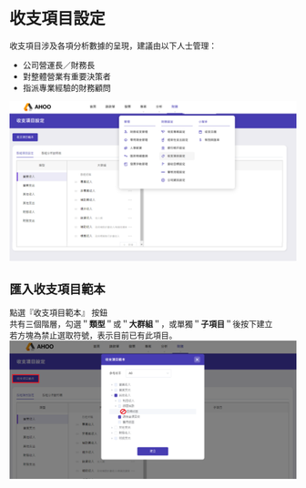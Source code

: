 # 收支項目設定

收支項目涉及各項分析數據的呈現，建議由以下人士管理：

- 公司營運長／財務長
- 對整體營業有重要決策者
- 指派專業經驗的財務顧問

![收支項目](./trade.png)

## 匯入收支項目範本

點選『收支項目範本』 按鈕  
共有三個階層，勾選＂**類型**＂或＂**大群組**＂，或單獨＂**子項目**＂後按下建立  
若方塊為禁止選取符號，表示目前已有此項目。  
![匯入收支項目範本](./sample.png)
